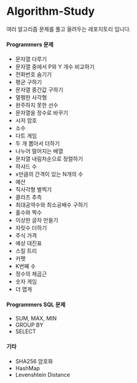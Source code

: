 # Algorithm-Study

여러 알고리즘 문제를 풀고 올려두는 레포지토리 입니다.

#### Programmers 문제

 - 문자열 다루기
 - 문자열 중에서 P와 Y 개수 비교하기
 - 전화번호 숨기기
 - 평균 구하기
 - 문자열 중간값 구하기
 - 멀쩡한 사각형
 - 완주하지 못한 선수
 - 문자열을 정수로 바꾸기
 - 시저 암호
 - 소수 
 - 다트 게임
 - 두 개 뽑아서 더하기
 - 나누어 떨어지는 배열
 - 문자열 내림차순으로 정렬하기
 - 하샤드 수
 - x만큼의 간격이 있는 N개의 수
 - 예산
 - 직사각형 별찍기
 - 콜라츠 추측
 - 최대공약수와 최소공배수 구하기
 - 홀수와 짝수
 - 이상한 글자 만들기
 - 자릿수 더하기 
 - 주식 가격
 - 예상 대진표
 - 스킬 트리
 - 카펫
 - K번째 수
 - 정수의 제곱근
 - 숫자 게임
 - 더 맵게
 
 
 #### Programmers SQL 문제
 - SUM, MAX, MIN
 - GROUP BY
 - SELECT
 
 #### 기타
 - SHA256 암호화
 - HashMap
 - Levenshtein Distance

